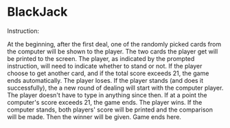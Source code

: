 # BlackJack

Instruction:

At the beginning, after the first deal, one of the randomly picked cards from the computer will be shown to the player.
The two cards the player get will be printed to the screen.
The player, as indicated by the prompted instruction, will need to indicate whether to stand or not.
If the player choose to get another card, and if the total score exceeds 21, the game ends automatically. The player loses.
If the player stands (and does it successfully), the a new round of dealing will start with the computer player.
The player doesn't have to type in anything since then.
If at a point the computer's score exceeds 21, the game ends. The player wins.
If the computer stands, both players' score will be printed and the comparison will be made.
Then the winner will be given.
Game ends here.
